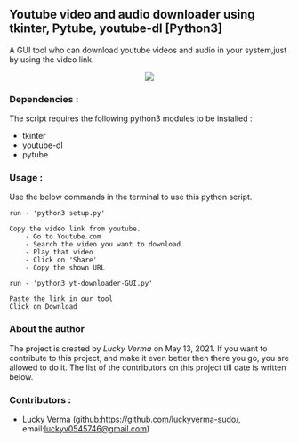 ## Youtube video and audio downloader using tkinter, Pytube, youtube-dl [Python3]

A GUI tool who can download youtube videos and audio in your system,just by using the video link.

<p align="center"><img src="https://s3.imgcdn.dev/kWq6h.png" /></p>

### __Dependencies :__
The script requires the following python3 modules to be installed :
* tkinter
* youtube-dl
* pytube

### __Usage :__
Use the below commands in the terminal to use this python script.
```
run - 'python3 setup.py'

Copy the video link from youtube.
    - Go to Youtube.com
    - Search the video you want to download
    - Play that video
    - Click on 'Share'
    - Copy the shown URL

run - 'python3 yt-downloader-GUI.py'

Paste the link in our tool
Click on Download
```

### About the author

The project is created by _Lucky Verma_ on May 13, 2021. If you want to contribute to this project, and make it even better then there you go, you are allowed to do it. The list of the contributors on this project till date is written below.

### __Contributors :__
* Lucky Verma (github:https://github.com/luckyverma-sudo/, email:luckyv0545746@gmail.com)
